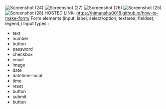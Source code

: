 ![Screenshot (24)](https://github.com/HIMANSHU0018/how-to-make-form/assets/128785945/14862299-8892-409c-aba8-e555caa63449)
![Screenshot (27)](https://github.com/HIMANSHU0018/how-to-make-form/assets/128785945/ff3aa0d1-99c6-4183-a7fe-4c7a0419e8ff)
![Screenshot (26)](https://github.com/HIMANSHU0018/how-to-make-form/assets/128785945/1332e896-960f-4237-b2bb-ba31916f65e7)
![Screenshot (25)](https://github.com/HIMANSHU0018/how-to-make-form/assets/128785945/353c2582-43d9-41f2-828b-09c954b66937)
![Screenshot (28)](https://github.com/HIMANSHU0018/how-to-make-form/assets/128785945/d2a47b5f-b434-49c3-b810-1a7276fff4b6)
HOSTED LINK- https://himanshu0018.github.io/how-to-make-form/
Form elements (input, label, select/option, textarea, fieldset, legend,)
 Input types :
- text 
- number
- button 
- password 
- checkbox
- email
- image 
- date 
- datetime-local 
- time 
- reset
- button
- submit
- button
  
